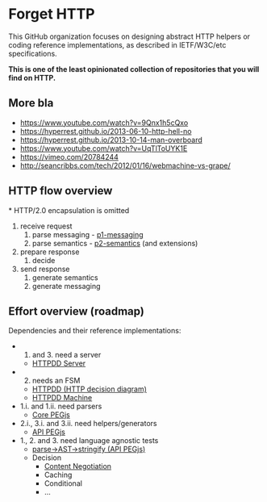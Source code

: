# Forget HTTP

This GitHub organization focuses on designing abstract HTTP helpers or coding reference implementations, as described in IETF/W3C/etc specifications.

**This is one of the least opinionated collection of repositories that you will find on HTTP.**

## More bla

* https://www.youtube.com/watch?v=9Qnx1h5cQxo
* https://hyperrest.github.io/2013-06-10-http-hell-no
* https://hyperrest.github.io/2013-10-14-man-overboard
* https://www.youtube.com/watch?v=UqTlToUYK1E
* https://vimeo.com/20784244
* http://seancribbs.com/tech/2012/01/16/webmachine-vs-grape/


## HTTP flow overview

\* HTTP/2.0 encapsulation is omitted

1. receive request
    1. parse messaging - [p1-messaging](https://tools.ietf.org/html/rfc7230)
    2. parse semantics - [p2-semantics](https://tools.ietf.org/html/rfc7231) (and extensions)
2. prepare response
    1. decide
3. send response
    1. generate semantics
    2. generate messaging


## Effort overview (roadmap)

Dependencies and their reference implementations:

* 1. and 3. need a server
    * [HTTPDD Server](https://github.com/for-GET/server)
* 2. needs an FSM
    * [HTTPDD (HTTP decision diagram)](https://github.com/for-GET/http-decision-diagram)
    * [HTTPDD Machine](https://github.com/for-GET/machine)
* 1.i. and 1.ii. need parsers
    * [Core PEGjs](https://github.com/for-GET/core-pegjs)
* 2.i., 3.i. and 3.ii. need helpers/generators
    * [API PEGjs](https://github.com/for-GET/api-pegjs)
* 1., 2. and 3. need language agnostic tests
    * [parse->AST->stringify (API PEGjs)](https://github.com/for-GET/api-pegjs-test)
    * Decision
        * [Content Negotiation](https://github.com/for-GET/conneg-test)
        * Caching
        * Conditional
        * ...
